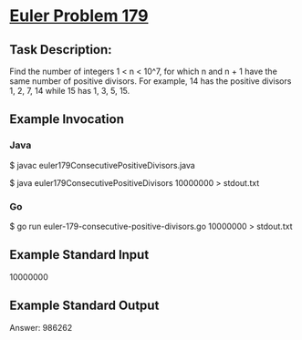 # [Euler Problem 179](https://projecteuler.net/problem=179)

## Task Description:

Find the number of integers 1 < n < 10^7, for which n and n + 1 have the same number of positive divisors. For example, 14 has the positive divisors 1, 2, 7, 14 while 15 has 1, 3, 5, 15.

## Example Invocation
### Java
$ javac euler179ConsecutivePositiveDivisors.java

$ java euler179ConsecutivePositiveDivisors 10000000 > stdout.txt

### Go
$ go run euler-179-consecutive-positive-divisors.go 10000000 > stdout.txt

## Example Standard Input
10000000

## Example Standard Output
Answer: 986262
